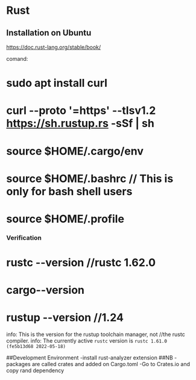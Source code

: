 # Rust

## Installation on Ubuntu
https://doc.rust-lang.org/stable/book/

comand:

# sudo apt  install curl
#  curl --proto '=https' --tlsv1.2 https://sh.rustup.rs -sSf | sh
# source $HOME/.cargo/env
# source $HOME/.bashrc  // This is only for bash shell users 
# source $HOME/.profile

### Verification

# rustc --version //rustc 1.62.0
# cargo--version
# rustup --version //1.24
info: This is the version for the rustup toolchain manager, not //the rustc compiler.
info: The currently active `rustc` version is `rustc 1.61.0 (fe5b13d68 2022-05-18)`

##Development Environment
-install  rust-analyzer extension
##NB
-packages are called crates and added on Cargo.toml
-Go to Crates.io and copy rand dependency